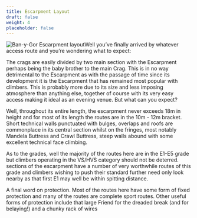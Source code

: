```yaml
---  
title: Escarpment Layout  
draft: false
weight: 4  
placeholder: false
---
```


![Ban-y-Gor Escarpment layout](/img/south-wales/ban-y-gor/Ban-y-Gor_escarpment.png)Well you’ve finally arrived by whatever access route and you’re wondering what to expect:

The crags are easily divided by two main section with the Escarpment perhaps being the baby brother to the main Crag. This is in no way detrimental to the Escarpment as with the passage of time since its development it is the Escarpment that has remained most popular with climbers. This is probably more due to its size and less imposing atmosphere than anything else, together of course with its very easy access making it ideal as an evening venue. But what can you expect?

Well, throughout its entire length, the escarpment never exceeds 18m in height and for most of its length the routes are in the 10m - 12m bracket. Short technical walls punctuated with bulges, overlaps and roofs are commonplace in its central section whilst on the fringes, most notably Mandela Buttress and Crawl Buttress, steep walls abound with some excellent technical face climbing.

As to the grades, well the majority of the routes here are in the E1-E5 grade but climbers operating in the VS/HVS category should not be deterred. sections of the escarpment have a number of very worthwhile routes of this grade and climbers wishing to push their standard further need only look nearby as that first E1 may well be within spitting distance.

A final word on protection. Most of the routes here have some form of fixed protection and many of the routes are complete sport routes. Other useful forms of protection include that large Friend for the dreaded break (and for belaying!) and a chunky rack of wires



